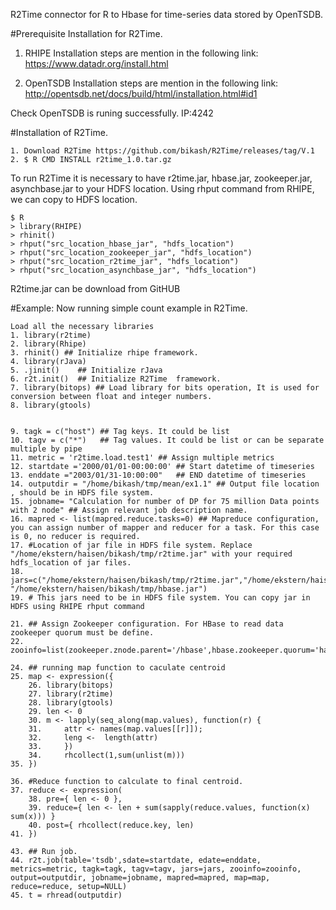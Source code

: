 R2Time connector for R to Hbase for time-series data stored by OpenTSDB.  


#Prerequisite Installation for R2Time.
1. RHIPE
Installation steps are mention in the following link:
https://www.datadr.org/install.html

2. OpenTSDB
Installation steps are mention in the following link:
http://opentsdb.net/docs/build/html/installation.html#id1

Check OpenTSDB is runing successfully.
IP:4242

#Installation of R2Time.
```
1. Download R2Time https://github.com/bikash/R2Time/releases/tag/V.1
2. $ R CMD INSTALL r2time_1.0.tar.gz
```

To run R2Time it is necessary to have r2time.jar, hbase.jar, zookeeper.jar, asynchbase.jar to your HDFS location. Using rhput command from RHIPE, we can copy to HDFS location.
```
$ R
> library(RHIPE)
> rhinit()
> rhput("src_location_hbase_jar", "hdfs_location")
> rhput("src_location_zookeeper_jar", "hdfs_location")
> rhput("src_location_r2time_jar", "hdfs_location")
> rhput("src_location_asynchbase_jar", "hdfs_location")
```

R2time.jar can be download from GitHUB

#Example:
Now running simple count example in R2Time.

```
Load all the necessary libraries
1. library(r2time)
2. library(Rhipe)
3. rhinit()	## Initialize rhipe framework.
4. library(rJava)
5. .jinit()    ## Initialize rJava
6. r2t.init()  ## Initialize R2Time  framework.
7. library(bitops) ## Load library for bits operation, It is used for conversion between float and integer numbers.
8. library(gtools)


9. tagk = c("host") ## Tag keys. It could be list
10. tagv = c("*")	## Tag values. It could be list or can be separate multiple by pipe
11. metric = 'r2time.load.test1' ## Assign multiple metrics
12. startdate ='2000/01/01-00:00:00' ## Start datetime of timeseries
13. enddate ="2003/01/31-10:00:00"   ## END datetime of timeseries
14. outputdir = "/home/bikash/tmp/mean/ex1.1" ## Output file location , should be in HDFS file system.
15. jobname= "Calculation for number of DP for 75 million Data points with 2 node" ## Assign relevant job description name.
16. mapred <- list(mapred.reduce.tasks=0) ## Mapreduce configuration, you can assign number of mapper and reducer for a task. For this case is 0, no reducer is required.
17. #Location of jar file in HDFS file system. Replace "/home/ekstern/haisen/bikash/tmp/r2time.jar" with your required hdfs_location of jar files.
18. jars=c("/home/ekstern/haisen/bikash/tmp/r2time.jar","/home/ekstern/haisen/bikash/tmp/zookeeper.jar", "/home/ekstern/haisen/bikash/tmp/hbase.jar")
19. # This jars need to be in HDFS file system. You can copy jar in HDFS using RHIPE rhput command
 
21. ## Assign Zookeeper configuration. For HBase to read data zookeeper quorum must be define.
22. zooinfo=list(zookeeper.znode.parent='/hbase',hbase.zookeeper.quorum='haisen24.ux.uis.no')
 
24. ## running map function to caculate centroid
25. map <- expression({
	26. library(bitops)
	27. library(r2time)
	28. library(gtools)
	29. len <- 0
	30. m <- lapply(seq_along(map.values), function(r) {
	31. 	attr <- names(map.values[[r]]);
	32. 	leng <-  length(attr)
	33. 	})
	34. 	rhcollect(1,sum(unlist(m)))
35. })

36. #Reduce function to calculate to final centroid.
37. reduce <- expression(
	38. pre={ len <- 0 }, 
	39. reduce={ len <- len + sum(sapply(reduce.values, function(x) sum(x))) }
	40. post={ rhcollect(reduce.key, len)
41. })
 
43. ## Run job.
44. r2t.job(table='tsdb',sdate=startdate, edate=enddate, metrics=metric, tagk=tagk, tagv=tagv, jars=jars, zooinfo=zooinfo,	output=outputdir, jobname=jobname, mapred=mapred, map=map, reduce=reduce, setup=NULL)
45. t = rhread(outputdir)
```



